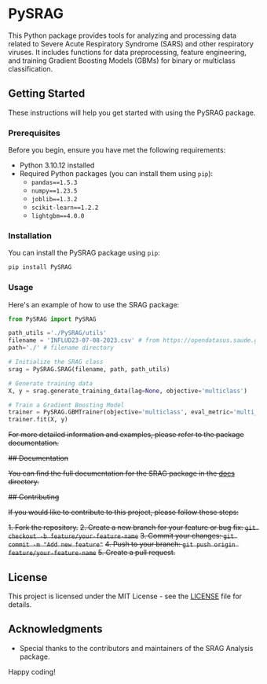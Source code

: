# PySRAG

This Python package provides tools for analyzing and processing data related to Severe Acute Respiratory Syndrome (SARS) and other respiratory viruses. It includes functions for data preprocessing, feature engineering, and training Gradient Boosting Models (GBMs) for binary or multiclass classification.

## Getting Started

These instructions will help you get started with using the PySRAG package.

### Prerequisites

Before you begin, ensure you have met the following requirements:

- Python 3.10.12 installed
- Required Python packages (you can install them using `pip`):
  - `pandas==1.5.3`
  - `numpy==1.23.5`
  - `joblib==1.3.2`
  - `scikit-learn==1.2.2`
  - `lightgbm==4.0.0`

### Installation

You can install the PySRAG package using `pip`:

```bash
pip install PySRAG
```

### Usage

Here's an example of how to use the SRAG package:

```python
from PySRAG import PySRAG

path_utils ='./PySRAG/utils'
filename = 'INFLUD23-07-08-2023.csv' # from https://opendatasus.saude.gov.br/dataset/srag-2021-a-2023
path='./' # filename directory

# Initialize the SRAG class
srag = PySRAG.SRAG(filename, path, path_utils)

# Generate training data
X, y = srag.generate_training_data(lag=None, objective='multiclass')

# Train a Gradient Boosting Model
trainer = PySRAG.GBMTrainer(objective='multiclass', eval_metric='multi_logloss')
trainer.fit(X, y)
```

~~For more detailed information and examples, please refer to the package documentation.~~

~~## Documentation~~

~~You can find the full documentation for the SRAG package in the [docs](docs/) directory.~~

~~## Contributing~~

~~If you would like to contribute to this project, please follow these steps:~~

~~1. Fork the repository.~~
~~2. Create a new branch for your feature or bug fix: `git checkout -b feature/your-feature-name`~~
~~3. Commit your changes: `git commit -m "Add new feature"`~~
~~4. Push to your branch: `git push origin feature/your-feature-name`~~
~~5. Create a pull request.~~

## License

This project is licensed under the MIT License - see the [LICENSE](LICENSE) file for details.

## Acknowledgments

- Special thanks to the contributors and maintainers of the SRAG Analysis package.

Happy coding!
